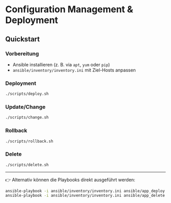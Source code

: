 # Configuration Management & Deployment

## Quickstart

### Vorbereitung
- Ansible installieren (z. B. via `apt`, `yum` oder `pip`)
- `ansible/inventory/inventory.ini` mit Ziel-Hosts anpassen

### Deployment
```bash
./scripts/deploy.sh
```

### Update/Change
```bash
./scripts/change.sh
```

### Rollback
```bash
./scripts/rollback.sh
```

### Delete
```bash
./scripts/delete.sh
```

---
👉 Alternativ können die Playbooks direkt ausgeführt werden:
```bash
ansible-playbook -i ansible/inventory/inventory.ini ansible/app_deploy.yml
ansible-playbook -i ansible/inventory/inventory.ini ansible/app_delete.yml
```
